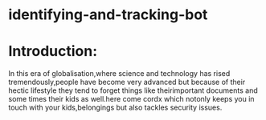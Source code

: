 # identifying-and-tracking-bot
# Introduction:
In this era of globalisation,where science and technology has rised tremendously,people have become very advanced but because of their hectic lifestyle they tend to forget things like theirimportant documents and some times their kids as well.here come cordx which notonly keeps you in touch with your kids,belongings but also tackles security issues.

